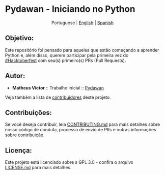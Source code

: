 # Pydawan - Iniciando no Python
<p align="center">
  <span>Portuguese</span> 
  | <a href="https://github.com/matheusvictor/Pydawan/tree/master/lang/english#pydawan---getting-started-with-python">English</a>
  | <a href="https://github.com/matheusvictor/Pydawan/tree/master/lang/spanish#pydawan---getting-started-with-python">Spanish</a>
</p>

## Objetivo: 

Este repositório foi pensado para aqueles que estão começando a aprender Python e, além disso, querem participar pela primeira vez do [#Hacktoberfest](https://hacktoberfest.digitalocean.com/) com seu(s) primeiro(s) PRs (Pull Requests).

## Autor:

* **Matheus Victor** :: Trabalho inicial :: [Pydawan](https://github.com/matheusvictor/Pydawan)

Veja também a lista de [contribuidores](https://github.com/matheusvictor/Pydawan/graphs/contributors) deste projeto.

## Contribuições:

Se você deseja contribuir, leia [CONTRIBUTING.md](https://github.com/matheusvictor/Pydawan/blob/master/CONTRIBUTING.md) para mais detalhes sobre nosso código de conduta, processo de envio de PRs e outras informações sobre contribuição.

## Licença:

Este projeto está licenciado sobre a GPL 3.0 - confira o arquivo [LICENSE.md](https://github.com/matheusvictor/Pydawan/blob/master/LICENSE) para mais detalhes.
